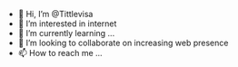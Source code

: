 - 👋 Hi, I’m @Tittlevisa
- 👀 I’m interested in internet
- 🌱 I’m currently learning ...
- 💞️ I’m looking to collaborate on increasing web presence
- 📫 How to reach me ...

<!---
Tittlevisa/Tittlevisa is a ✨ special ✨ repository because its `README.md` (this file) appears on your GitHub profile.
You can click the Preview link to take a look at your changes.
--->
